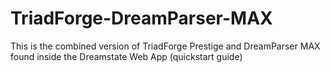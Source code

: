 # TriadForge-DreamParser-MAX
This is the combined version of TriadForge Prestige and DreamParser MAX found inside the Dreamstate Web App (quickstart guide)
